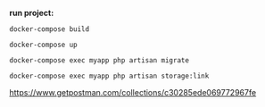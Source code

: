 **run project:**

`docker-compose build`

`docker-compose up`

`docker-compose exec myapp php artisan migrate`

`docker-compose exec myapp php artisan storage:link`


https://www.getpostman.com/collections/c30285ede069772967fe

